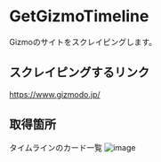 # GetGizmoTimeline
Gizmoのサイトをスクレイピングします。

## スクレイピングするリンク
https://www.gizmodo.jp/

## 取得箇所
タイムラインのカード一覧
![image](https://user-images.githubusercontent.com/79146720/121340417-8a550780-c95a-11eb-8749-1d4f6abfbd90.png)
